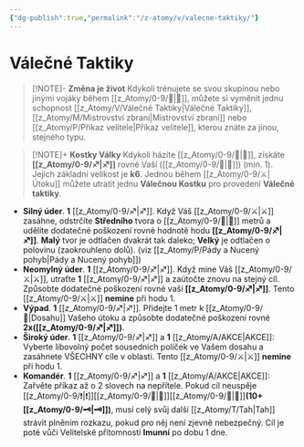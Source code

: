 ```yaml
---
{"dg-publish":true,"permalink":"/z-atomy/v/valecne-taktiky/"}
---
```


# Válečné Taktiky
>[!NOTE]- **Změna je život**
>Kdykoli trénujete se svou skupinou nebo jinými vojáky během [[z_Atomy/0-9/🔋\|🔋]], můžete si vyměnit jednu schopnost [[z_Atomy/V/Válečné Taktiky\|Válečné Taktiky]], [[z_Atomy/M/Mistrovství zbraní\|Mistrovství zbraní]] nebo [[z_Atomy/P/Příkaz velitele\|Příkaz velitele]], kterou znáte za jinou, stejného typu.

> [!NOTE]+ **Kostky Války**
> Kdykoli házíte [[z_Atomy/0-9/🏁\|🏁]], získáte **[[z_Atomy/0-9/♐\|♐]]** rovné Vaší ([[z_Atomy/0-9/📖\|📖]]) (min. 1). Jejich základní velikost je **k6**. Jednou během [[z_Atomy/0-9/⚔️\|Útoku]] můžete utratit jednu **Válečnou Kostku** pro provedení **Válečné taktiky**.

- **Silný úder**. **1** [[z_Atomy/0-9/♐\|♐]]. Když Váš [[z_Atomy/0-9/⚔️\|⚔️]] zasáhne, odstrčíte **Středního** tvora o [[z_Atomy/0-9/💪\|💪]] metrů a udělíte dodatečné poškození rovné hodnotě hodu **[[z_Atomy/0-9/♐\|♐]]**. **Malý** tvor je odtlačen dvakrát tak daleko; **Velký** je odtlačen o polovinu (zaokrouhleno dolů). (viz [[z_Atomy/P/Pády a Nucený pohyb\|Pády a Nucený pohyb]])
⠀
- **Neomylný úder**. **1** [[z_Atomy/0-9/♐\|♐]]. Když mine Váš [[z_Atomy/0-9/⚔️\|⚔️]], utraťte **1** [[z_Atomy/0-9/♐\|♐]] a zaútočte znovu na stejný cíl. Způsobte dodatečné poškození rovné vaší **[[z_Atomy/0-9/♐\|♐]]**. Tento [[z_Atomy/0-9/⚔️\|⚔️]] **nemine** při hodu 1.
⠀
- **Výpad**. **1** [[z_Atomy/0-9/♐\|♐]]. Přidejte 1 metr k [[z_Atomy/0-9/🫱\|Dosahu]] Vašeho útoku a způsobte dodatečné poškození rovné **2x([[z_Atomy/0-9/♐\|♐]])**.
⠀
- **Široký úder**. **1** [[z_Atomy/0-9/♐\|♐]] a **1** [[z_Atomy/A/AKCE\|AKCE]]: Vyberte libovolný počet sousedních políček ve Vašem dosahu a zasáhnete VŠECHNY cíle v oblasti. Tento [[z_Atomy/0-9/⚔️\|⚔️]] **nemine** při hodu 1.
⠀
- **Komandér**. **1** [[z_Atomy/0-9/♐\|♐]] a **1** [[z_Atomy/A/AKCE\|AKCE]]: Zařvěte příkaz až o 2 slovech na nepřítele. Pokud cíl neuspěje [[z_Atomy/0-9/❗\|❗]][[z_Atomy/0-9/🧠\|🧠]][[z_Atomy/0-9/📶\|📶]]**(10+[[z_Atomy/0-9/🗝\|🗝]])**, musí celý svůj další [[z_Atomy/T/Tah\|Tah]] strávit plněním rozkazu, pokud pro něj není zjevně nebezpečný. Cíl je poté vůči Velitelské přítomnosti **Imunní** po dobu 1 dne.